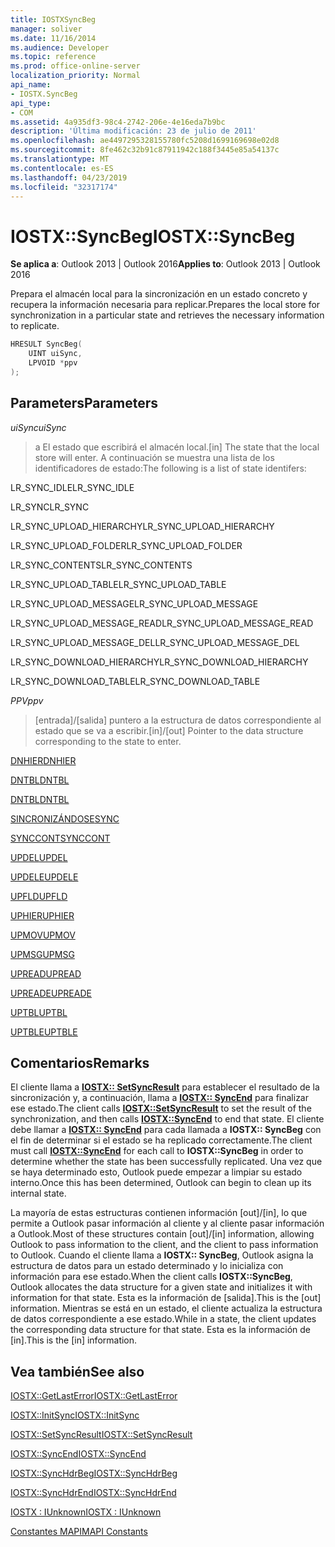 ```yaml
---
title: IOSTXSyncBeg
manager: soliver
ms.date: 11/16/2014
ms.audience: Developer
ms.topic: reference
ms.prod: office-online-server
localization_priority: Normal
api_name:
- IOSTX.SyncBeg
api_type:
- COM
ms.assetid: 4a935df3-98c4-2742-206e-4e16eda7b9bc
description: 'Última modificación: 23 de julio de 2011'
ms.openlocfilehash: ae4497295328155780fc5208d1699169698e02d8
ms.sourcegitcommit: 8fe462c32b91c87911942c188f3445e85a54137c
ms.translationtype: MT
ms.contentlocale: es-ES
ms.lasthandoff: 04/23/2019
ms.locfileid: "32317174"
---
```

# <a name="iostxsyncbeg"></a><span data-ttu-id="f322b-103">IOSTX::SyncBeg</span><span class="sxs-lookup"><span data-stu-id="f322b-103">IOSTX::SyncBeg</span></span>

  
  
<span data-ttu-id="f322b-104">**Se aplica a**: Outlook 2013 | Outlook 2016</span><span class="sxs-lookup"><span data-stu-id="f322b-104">**Applies to**: Outlook 2013 | Outlook 2016</span></span> 
  
<span data-ttu-id="f322b-105">Prepara el almacén local para la sincronización en un estado concreto y recupera la información necesaria para replicar.</span><span class="sxs-lookup"><span data-stu-id="f322b-105">Prepares the local store for synchronization in a particular state and retrieves the necessary information to replicate.</span></span>
  
```cpp
HRESULT SyncBeg( 
    UINT uiSync, 
    LPVOID *ppv 
);
```

## <a name="parameters"></a><span data-ttu-id="f322b-106">Parameters</span><span class="sxs-lookup"><span data-stu-id="f322b-106">Parameters</span></span>

 <span data-ttu-id="f322b-107">_uiSync_</span><span class="sxs-lookup"><span data-stu-id="f322b-107">_uiSync_</span></span>
  
>  <span data-ttu-id="f322b-108">a El estado que escribirá el almacén local.</span><span class="sxs-lookup"><span data-stu-id="f322b-108">[in] The state that the local store will enter.</span></span> <span data-ttu-id="f322b-109">A continuación se muestra una lista de los identificadores de estado:</span><span class="sxs-lookup"><span data-stu-id="f322b-109">The following is a list of state identifers:</span></span> 
    
<span data-ttu-id="f322b-110">LR_SYNC_IDLE</span><span class="sxs-lookup"><span data-stu-id="f322b-110">LR_SYNC_IDLE</span></span>
  
> 
    
<span data-ttu-id="f322b-111">LR_SYNC</span><span class="sxs-lookup"><span data-stu-id="f322b-111">LR_SYNC</span></span>
  
> 
    
<span data-ttu-id="f322b-112">LR_SYNC_UPLOAD_HIERARCHY</span><span class="sxs-lookup"><span data-stu-id="f322b-112">LR_SYNC_UPLOAD_HIERARCHY</span></span>
  
> 
    
<span data-ttu-id="f322b-113">LR_SYNC_UPLOAD_FOLDER</span><span class="sxs-lookup"><span data-stu-id="f322b-113">LR_SYNC_UPLOAD_FOLDER</span></span>
  
> 
    
<span data-ttu-id="f322b-114">LR_SYNC_CONTENTS</span><span class="sxs-lookup"><span data-stu-id="f322b-114">LR_SYNC_CONTENTS</span></span>
  
> 
    
<span data-ttu-id="f322b-115">LR_SYNC_UPLOAD_TABLE</span><span class="sxs-lookup"><span data-stu-id="f322b-115">LR_SYNC_UPLOAD_TABLE</span></span>
  
> 
    
<span data-ttu-id="f322b-116">LR_SYNC_UPLOAD_MESSAGE</span><span class="sxs-lookup"><span data-stu-id="f322b-116">LR_SYNC_UPLOAD_MESSAGE</span></span>
  
> 
    
<span data-ttu-id="f322b-117">LR_SYNC_UPLOAD_MESSAGE_READ</span><span class="sxs-lookup"><span data-stu-id="f322b-117">LR_SYNC_UPLOAD_MESSAGE_READ</span></span>
  
> 
    
<span data-ttu-id="f322b-118">LR_SYNC_UPLOAD_MESSAGE_DEL</span><span class="sxs-lookup"><span data-stu-id="f322b-118">LR_SYNC_UPLOAD_MESSAGE_DEL</span></span>
  
> 
    
<span data-ttu-id="f322b-119">LR_SYNC_DOWNLOAD_HIERARCHY</span><span class="sxs-lookup"><span data-stu-id="f322b-119">LR_SYNC_DOWNLOAD_HIERARCHY</span></span>
  
> 
    
<span data-ttu-id="f322b-120">LR_SYNC_DOWNLOAD_TABLE</span><span class="sxs-lookup"><span data-stu-id="f322b-120">LR_SYNC_DOWNLOAD_TABLE</span></span>
  
> 
    
 <span data-ttu-id="f322b-121">_PPV_</span><span class="sxs-lookup"><span data-stu-id="f322b-121">_ppv_</span></span>
  
>  <span data-ttu-id="f322b-122">[entrada]/[salida] puntero a la estructura de datos correspondiente al estado que se va a escribir.</span><span class="sxs-lookup"><span data-stu-id="f322b-122">[in]/[out] Pointer to the data structure corresponding to the state to enter.</span></span> 
    
[<span data-ttu-id="f322b-123">DNHIER</span><span class="sxs-lookup"><span data-stu-id="f322b-123">DNHIER</span></span>](dnhier.md)
  
> 
    
[<span data-ttu-id="f322b-124">DNTBL</span><span class="sxs-lookup"><span data-stu-id="f322b-124">DNTBL</span></span>](dntbl.md)
  
> 
    
[<span data-ttu-id="f322b-125">DNTBL</span><span class="sxs-lookup"><span data-stu-id="f322b-125">DNTBL</span></span>](dntbl.md)
  
> 
    
[<span data-ttu-id="f322b-126">SINCRONIZÁNDOSE</span><span class="sxs-lookup"><span data-stu-id="f322b-126">SYNC</span></span>](sync.md)
  
> 
    
[<span data-ttu-id="f322b-127">SYNCCONT</span><span class="sxs-lookup"><span data-stu-id="f322b-127">SYNCCONT</span></span>](synccont.md)
  
> 
    
[<span data-ttu-id="f322b-128">UPDEL</span><span class="sxs-lookup"><span data-stu-id="f322b-128">UPDEL</span></span>](updel.md)
  
> 
    
[<span data-ttu-id="f322b-129">UPDELE</span><span class="sxs-lookup"><span data-stu-id="f322b-129">UPDELE</span></span>](updele.md)
  
> 
    
[<span data-ttu-id="f322b-130">UPFLD</span><span class="sxs-lookup"><span data-stu-id="f322b-130">UPFLD</span></span>](upfld.md)
  
> 
    
[<span data-ttu-id="f322b-131">UPHIER</span><span class="sxs-lookup"><span data-stu-id="f322b-131">UPHIER</span></span>](uphier.md)
  
> 
    
[<span data-ttu-id="f322b-132">UPMOV</span><span class="sxs-lookup"><span data-stu-id="f322b-132">UPMOV</span></span>](upmov.md)
  
> 
    
[<span data-ttu-id="f322b-133">UPMSG</span><span class="sxs-lookup"><span data-stu-id="f322b-133">UPMSG</span></span>](upmsg.md)
  
> 
    
[<span data-ttu-id="f322b-134">UPREAD</span><span class="sxs-lookup"><span data-stu-id="f322b-134">UPREAD</span></span>](upread.md)
  
> 
    
[<span data-ttu-id="f322b-135">UPREADE</span><span class="sxs-lookup"><span data-stu-id="f322b-135">UPREADE</span></span>](upreade.md)
  
> 
    
[<span data-ttu-id="f322b-136">UPTBL</span><span class="sxs-lookup"><span data-stu-id="f322b-136">UPTBL</span></span>](uptbl.md)
  
> 
    
[<span data-ttu-id="f322b-137">UPTBLE</span><span class="sxs-lookup"><span data-stu-id="f322b-137">UPTBLE</span></span>](uptble.md)
  
> 
    
## <a name="remarks"></a><span data-ttu-id="f322b-138">Comentarios</span><span class="sxs-lookup"><span data-stu-id="f322b-138">Remarks</span></span>

<span data-ttu-id="f322b-139">El cliente llama a **[IOSTX:: SetSyncResult](iostx-setsyncresult.md)** para establecer el resultado de la sincronización y, a continuación, llama a **[IOSTX:: SyncEnd](iostx-syncend.md)** para finalizar ese estado.</span><span class="sxs-lookup"><span data-stu-id="f322b-139">The client calls **[IOSTX::SetSyncResult](iostx-setsyncresult.md)** to set the result of the synchronization, and then calls **[IOSTX::SyncEnd](iostx-syncend.md)** to end that state.</span></span> <span data-ttu-id="f322b-140">El cliente debe llamar a **[IOSTX:: SyncEnd](iostx-syncend.md)** para cada llamada a **IOSTX:: SyncBeg** con el fin de determinar si el estado se ha replicado correctamente.</span><span class="sxs-lookup"><span data-stu-id="f322b-140">The client must call **[IOSTX::SyncEnd](iostx-syncend.md)** for each call to **IOSTX::SyncBeg** in order to determine whether the state has been successfully replicated.</span></span> <span data-ttu-id="f322b-141">Una vez que se haya determinado esto, Outlook puede empezar a limpiar su estado interno.</span><span class="sxs-lookup"><span data-stu-id="f322b-141">Once this has been determined, Outlook can begin to clean up its internal state.</span></span> 
  
<span data-ttu-id="f322b-142">La mayoría de estas estructuras contienen información [out]/[in], lo que permite a Outlook pasar información al cliente y al cliente pasar información a Outlook.</span><span class="sxs-lookup"><span data-stu-id="f322b-142">Most of these structures contain [out]/[in] information, allowing Outlook to pass information to the client, and the client to pass information to Outlook.</span></span> <span data-ttu-id="f322b-143">Cuando el cliente llama a **IOSTX:: SyncBeg**, Outlook asigna la estructura de datos para un estado determinado y lo inicializa con información para ese estado.</span><span class="sxs-lookup"><span data-stu-id="f322b-143">When the client calls **IOSTX::SyncBeg**, Outlook allocates the data structure for a given state and initializes it with information for that state.</span></span> <span data-ttu-id="f322b-144">Esta es la información de [salida].</span><span class="sxs-lookup"><span data-stu-id="f322b-144">This is the [out] information.</span></span> <span data-ttu-id="f322b-145">Mientras se está en un estado, el cliente actualiza la estructura de datos correspondiente a ese estado.</span><span class="sxs-lookup"><span data-stu-id="f322b-145">While in a state, the client updates the corresponding data structure for that state.</span></span> <span data-ttu-id="f322b-146">Esta es la información de [in].</span><span class="sxs-lookup"><span data-stu-id="f322b-146">This is the [in] information.</span></span> 
  
## <a name="see-also"></a><span data-ttu-id="f322b-147">Vea también</span><span class="sxs-lookup"><span data-stu-id="f322b-147">See also</span></span>



[<span data-ttu-id="f322b-148">IOSTX::GetLastError</span><span class="sxs-lookup"><span data-stu-id="f322b-148">IOSTX::GetLastError</span></span>](iostx-getlasterror.md)
  
[<span data-ttu-id="f322b-149">IOSTX::InitSync</span><span class="sxs-lookup"><span data-stu-id="f322b-149">IOSTX::InitSync</span></span>](iostx-initsync.md)
  
[<span data-ttu-id="f322b-150">IOSTX::SetSyncResult</span><span class="sxs-lookup"><span data-stu-id="f322b-150">IOSTX::SetSyncResult</span></span>](iostx-setsyncresult.md)
  
[<span data-ttu-id="f322b-151">IOSTX::SyncEnd</span><span class="sxs-lookup"><span data-stu-id="f322b-151">IOSTX::SyncEnd</span></span>](iostx-syncend.md)
  
[<span data-ttu-id="f322b-152">IOSTX::SyncHdrBeg</span><span class="sxs-lookup"><span data-stu-id="f322b-152">IOSTX::SyncHdrBeg</span></span>](iostx-synchdrbeg.md)
  
[<span data-ttu-id="f322b-153">IOSTX::SyncHdrEnd</span><span class="sxs-lookup"><span data-stu-id="f322b-153">IOSTX::SyncHdrEnd</span></span>](iostx-synchdrend.md)
  
[<span data-ttu-id="f322b-154">IOSTX : IUnknown</span><span class="sxs-lookup"><span data-stu-id="f322b-154">IOSTX : IUnknown</span></span>](iostxiunknown.md)


[<span data-ttu-id="f322b-155">Constantes MAPI</span><span class="sxs-lookup"><span data-stu-id="f322b-155">MAPI Constants</span></span>](mapi-constants.md)

